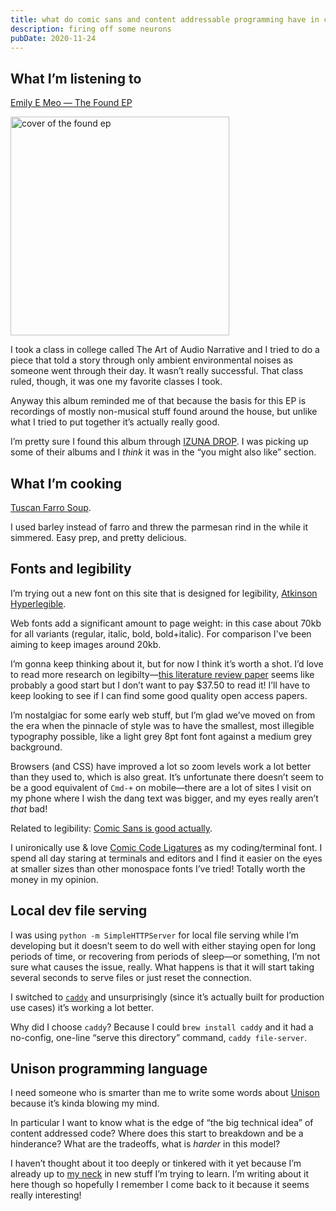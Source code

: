 ```yaml
---
title: what do comic sans and content addressable programming have in common? nothing.
description: firing off some neurons
pubDate: 2020-11-24
---
```


## What I’m listening to

[Emily E Meo — The Found EP](https://emilyemeo.bandcamp.com/album/the-found-ep)

<a href="https://emilyemeo.bandcamp.com/album/the-found-ep">
  <img
    src="/assets/emily-e-meo-the-found-ep.jpg"
    alt="cover of the found ep"
    style="width: 350px; height: auto"
  />
</a>

I took a class in college called The Art of Audio Narrative and I tried to do a piece that told a story through only ambient environmental noises as someone went through their day. It wasn’t really successful. That class ruled, though, it was one my favorite classes I took.

Anyway this album reminded me of that because the basis for this EP is recordings of mostly non-musical stuff found around the house, but unlike what I tried to put together it’s actually really good.

I’m pretty sure I found this album through [IZUNA DROP](https://izunadrop.bandcamp.com/). I was picking up some of their albums and I _think_ it was in the “you might also like” section.

## What I’m cooking

[Tuscan Farro Soup](https://cooking.nytimes.com/recipes/1845-tuscan-farro-soup).

I used barley instead of farro and threw the parmesan rind in the while it simmered. Easy prep, and pretty delicious.

## Fonts and legibility

I’m trying out a new font on this site that is designed for legibility, [Atkinson Hyperlegible](https://www.brailleinstitute.org/freefont).

Web fonts add a significant amount to page weight: in this case about 70kb for all variants (regular, italic, bold, bold+italic). For comparison I've been aiming to keep images around 20kb.

I’m gonna keep thinking about it, but for now I think it’s worth a shot. I’d love to read more research on legibilty—[this literature review paper](https://journals.sagepub.com/doi/10.1177/0145482X0710100703) seems like probably a good start but I don’t want to pay $37.50 to read it! I’ll have to keep looking to see if I can find some good quality open access papers.

I’m nostalgiac for some early web stuff, but I’m glad we’ve moved on from the era when the pinnacle of style was to have the smallest, most illegible typography possible, like a light grey 8pt font font against a medium grey background.

Browsers (and CSS) have improved a lot so zoom levels work a lot better than they used to, which is also great. It’s unfortunate there doesn’t seem to be a good equivalent of `Cmd-+` on mobile—there are a lot of sites I visit on my phone where I wish the dang text was bigger, and my eyes really aren’t _that_ bad!

Related to legibility: [Comic Sans is good actually](https://www.thecut.com/2020/08/the-reason-comic-sans-is-a-public-good.html).

I unironically use &amp; love [Comic Code Ligatures](https://tosche.net/fonts/comic-code) as my coding/terminal font. I spend all day staring at terminals and editors and I find it easier on the eyes at smaller sizes than other monospace fonts I’ve tried! Totally worth the money in my opinion.

## Local dev file serving

I was using `python -m SimpleHTTPServer` for local file serving while I’m developing but it doesn’t seem to do well with either staying open for long periods of time, or recovering from periods of sleep—or something, I’m not sure what causes the issue, really. What happens is that it will start taking several seconds to serve files or just reset the connection.

I switched to [`caddy`](https://caddyserver.com/) and unsurprisingly (since it’s actually built for production use cases) it’s working a lot better.

Why did I choose `caddy`? Because I could `brew install caddy` and it had a no-config, one-line “serve this directory” command, `caddy file-server`.

## Unison programming language

I need someone who is smarter than me to write some words about [Unison](https://www.unisonweb.org/docs/tour) because it’s kinda blowing my mind.

In particular I want to know what is the edge of “the big technical idea” of content addressed code? Where does this start to breakdown and be a hinderance? What are the tradeoffs, what is _harder_ in this model?

I haven’t thought about it too deeply or tinkered with it yet because I’m already up to [my neck](https://twitter.com/brianloveswords/status/1125849632750305280) in new stuff I’m trying to learn. I’m writing about it here though so hopefully I remember I come back to it because it seems really interesting!
